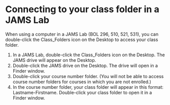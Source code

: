 # Connecting to your class folder in a JAMS Lab

When using a computer in a JAMS Lab \(BOL 296, 510, 521, 531\), you can double-click the Class\_Folders icon on the Desktop to access your class folder.

1. In a JAMS Lab, double-click the Class\_Folders icon on the Desktop. The JAMS drive will appear on the Desktop.
2. Double-click the JAMS drive on the Desktop. The drive will open in a Finder window. 
3. Double-click your course number folder. \(You will not be able to access course number folders for courses in which you are not enrolled.\)
4. In the course number folder, your class folder will appear in this format: Lastname-Firstname. Double-click your class folder to open it in a Finder window. 

